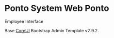 # Ponto System Web Ponto

Employee Interface

Base [CoreUI](https://coreui.io/angular/) Bootstrap Admin Template v2.9.2.
